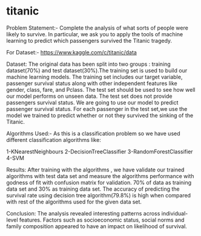 # titanic

Problem Statement:- Complete the analysis of what sorts of people were likely to survive. In particular, we ask you to apply the tools of machine learning to predict which passengers survived the Titanic tragedy.

For Dataset:- https://www.kaggle.com/c/titanic/data

Dataset: The original data has been split into two groups : training dataset(70%) and test dataset(30%).The training set is used to build our machine learning models. The training set includes our target variable, passenger survival status along with other independent features like gender, class, fare, and Pclass. The test set should be used to see how well our model performs on unseen data. The test set does not provide passengers survival status. We are going to use our model to predict passenger survival status. For each passenger in the test set,we use the model we trained to predict whether or not they survived the sinking of the Titanic.

Algorithms Used:- As this is a classification problem so we have used different classification algorithms like:

1-KNearestNeighbours
2-DecisionTreeClassifier
3-RandomForestClassifier
4-SVM

Results: After training with the algorithms , we have validate our trained algorithms with test data set and measure the algorithms performance with godness of fit with confusion matrix for validation. 70% of data as training data set and 30% as training data set. The accuracy of predicting the survival rate using decision tree algorithm(79.8%) is high when compared with rest of the algorithms used for the given data set.

Conclusion: The analysis revealed interesting patterns across individual-level features. Factors such as socioeconomic status, social norms and family composition appeared to have an impact on likelihood of survival.
